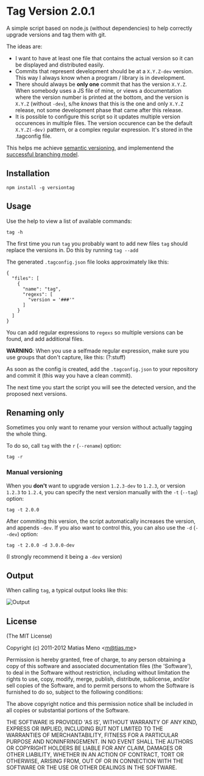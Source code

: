 # Tag Version 2.0.1

A simple script based on node.js (without dependencies) to help correctly upgrade versions and tag them with git.

The ideas are:

- I want to have at least one file that contains the actual version so it can be displayed and distributed easily.
- Commits that represent development should be at a `X.Y.Z-dev` version. This way I always know when a program / library is in development.
- There should always be **only one** commit that has the version `X.Y.Z`. When somebody uses a JS file of mine, or views a documentation where the version number is printed at the bottom, and the version is `X.Y.Z` (without `-dev`), s/he *knows* that this is the one and only `X.Y.Z` release, not some development phase that came after this release.
- It is possible to configure this script so it updates multiple version occurences in multiple files. The version occurence can be the default `X.Y.Z(-dev)` pattern, or a complex regular expression. It's stored in the .tagconfig file.



This helps me achieve [semantic versioning](http://semver.org/), and implementend the [successful branching model](http://nvie.com/posts/a-successful-git-branching-model/).


## Installation

    npm install -g versiontag

## Usage

Use the help to view a list of available commands:

    tag -h


The first time you run `tag` you probably want to add new files `tag` should replace the versions in.
Do this by running `tag --add`

The generated `.tagconfig.json` file looks approximately like this:

    {
      "files": [
        {
          "name": "tag",
          "regexs": [
            "version = '###'"
          ]
        }
      ]
    }

You can add regular expressions to `regexs` so multiple versions can be found, and add additional files.

**WARNING**: When you use a selfmade regular expression, make sure you use groups that don't capture, like this: (?:stuff)

As soon as the config is created, add the `.tagconfig.json` to your repository and commit it (this way you have a clean commit).

The next time you start the script you will see the detected version, and the proposed next versions.

## Renaming only

Sometimes you only want to rename your version without actually tagging the whole thing.

To do so, call `tag` with the `r` (`--rename`) option:

    tag -r

### Manual versioning

When you **don't** want to upgrade version `1.2.3-dev` to `1.2.3`, or version `1.2.3` to `1.2.4`, you can specify the next version manually with the `-t` (`--tag`) option:

    tag -t 2.0.0

After commiting this version, the script automatically increases the version, and appends `-dev`. If you also want to control this, you can also use the `-d` (`--dev`) option:

    tag -t 2.0.0 -d 3.0.0-dev

(I strongly recommend it being a `-dev` version)

## Output

When calling `tag`, a typical output looks like this:

![Output](http://i.imgur.com/CUQjF.png)


## License

(The MIT License)

Copyright (c) 2011-2012 Matias Meno &lt;m@tias.me&gt;

Permission is hereby granted, free of charge, to any person obtaining a copy of this
software and associated documentation files (the 'Software'), to deal in the Software
without restriction, including without limitation the rights to use, copy, modify, merge,
publish, distribute, sublicense, and/or sell copies of the Software, and to permit persons
to whom the Software is furnished to do so, subject to the following conditions:

The above copyright notice and this permission notice shall be included in all copies or
substantial portions of the Software.

THE SOFTWARE IS PROVIDED 'AS IS', WITHOUT WARRANTY OF ANY KIND, EXPRESS OR IMPLIED,
INCLUDING BUT NOT LIMITED TO THE WARRANTIES OF MERCHANTABILITY, FITNESS FOR A PARTICULAR
PURPOSE AND NONINFRINGEMENT. IN NO EVENT SHALL THE AUTHORS OR COPYRIGHT HOLDERS BE LIABLE
FOR ANY CLAIM, DAMAGES OR OTHER LIABILITY, WHETHER IN AN ACTION OF CONTRACT, TORT OR
OTHERWISE, ARISING FROM, OUT OF OR IN CONNECTION WITH THE SOFTWARE OR THE USE OR OTHER
DEALINGS IN THE SOFTWARE.
